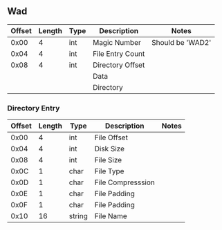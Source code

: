 ## Wad

| Offset        | Length        | Type     | Description      | Notes           |
|---------------|---------------|----------|------------------|-----------------|
| 0x00          | 4             | int      | Magic Number     | Should be 'WAD2'|
| 0x04          | 4             | int      | File Entry Count |                 |
| 0x08          | 4             | int      | Directory Offset |                 |
|               |               |          | Data             |                 |
|               |               |          | Directory        |                 |

### Directory Entry

| Offset        | Length        | Type     | Description       | Notes |
|-------------- |---------------|----------|-------------------|-------|
| 0x00          | 4             | int      | File Offset       |       |
| 0x04          | 4             | int      | Disk Size         |       |
| 0x08          | 4             | int      | File Size         |       |
| 0x0C          | 1             | char     | File Type         |       |
| 0x0D          | 1             | char     | File Compresssion |       |
| 0x0E          | 1             | char     | File Padding      |       |
| 0x0F          | 1             | char     | File Padding      |       |
| 0x10          | 16            | string   | File Name         |       |
